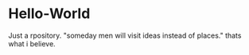 # Hello-World
Just a rpository.
"someday men will visit ideas instead of places." thats what i believe.
